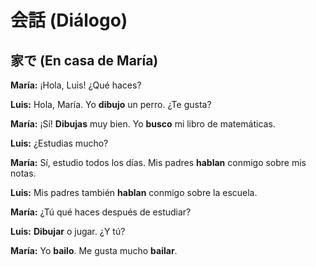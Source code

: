 # 会話 (Diálogo)

## 家で (En casa de María)

**María:** ¡Hola, Luis! ¿Qué haces?

**Luis:** Hola, María. Yo **dibujo** un perro. ¿Te gusta?

**María:** ¡Sí! **Dibujas** muy bien. Yo **busco** mi libro de matemáticas.

**Luis:** ¿Estudias mucho?

**María:** Sí, estudio todos los días. Mis padres **hablan** conmigo sobre mis notas.

**Luis:** Mis padres también **hablan** conmigo sobre la escuela.

**María:** ¿Tú qué haces después de estudiar?

**Luis:** **Dibujar** o jugar. ¿Y tú?

**María:** Yo **bailo**. Me gusta mucho **bailar**.